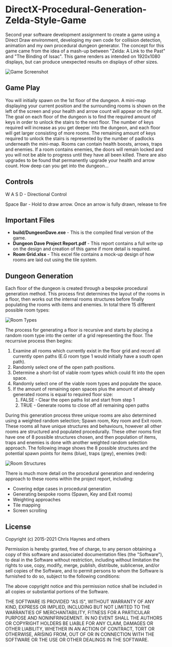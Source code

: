 # DirectX-Procedural-Generation-Zelda-Style-Game
Second year software development assignment to create a game using a Direct Draw environment, developing my own code for collision detection, animation and my own procedural dungeon generator. The concept for this game came from the idea of a mash-up between "Zelda: A Link to the Past" and "The Binding of Issac". This game renders as intended on 1920x1080 displays, but can produce unexpected results on displays of other sizes.

![Game Screenshot](https://github.com/ChristopherHaynes/DirectX-Procedural-Generation-Zelda-Style-Game/blob/master/res/game-screenshot.png?raw=true)

## Game Play
You will initially spawn on the 1st floor of the dungeon. A mini-map displaying your current position and the surrounding rooms is shown on the left of the screen and your health and arrow count will appear on the right. The goal on each floor of the dungeon is to find the required amount of keys in order to unlock the stairs to the next floor. The number of keys required will increase as you get deeper into the dungeon, and each floor will get larger consisting of more rooms. The remaining amount of keys required to unlock the stairs is represented by the number of padlocks underneath the mini-map. Rooms can contain health boosts, arrows, traps and enemies. If a room contains enemies, the doors will remain locked and you will not be able to progress until they have all been killed. There are also upgrades to be found that permanently upgrade your health and arrow count. How deep can you get into the dungeon... 

## Controls
W A S D - Directional Control

Space Bar - Hold to draw arrow. Once an arrow is fully drawn, release to fire

## Important Files
* __build/DungeonDave.exe__ - This is the compiled final version of the game. 
* __Dungeon Dave Project Report.pdf__ - This report contains a full write up on the design and creation of this game if more detail is required.
* __Room Grid.xlsx__ - This excel file contains a mock-up design of how rooms are laid out using the tile system.

## Dungeon Generation
Each floor of the dungeon is created through a bespoke procedural generation method. This process first determines the layout of the rooms in a floor, then works out the internal rooms structures before finally populating the rooms with items and enemies. In total there 15 different possible room types:

![Room Types](https://github.com/ChristopherHaynes/DirectX-Procedural-Generation-Zelda-Style-Game/blob/master/res/room-generation.png?raw=true)

The process for generating a floor is recursive and starts by placing a random room type into the center of a grid representing the floor. The recurrsive process then begins:
1. Examine all rooms which currently exist in the floor grid and record all currently open paths (E.G room type 1 would initially have a south open path).
1. Randomly select one of the open path positions.
1. Determine a short-list of viable room types which could fit into the open space.
1. Randomly select one of the viable room types and populate the space.
1. If the amount of remaining open spaces plus the amount of already generated rooms is equal to required floor size:
    1. FALSE - Clear the open paths list and start from step 1
    1. TRUE - Generate rooms to close off all remaining open paths
    
During this generation process three unique rooms are also determined using a weighted random selection; Spawn room, Key room and Exit room. These rooms all have unique structures and behaviours, however all other rooms are structured and populated procedurally. These other rooms first have one of 8 possible structures chosen, and then population of items, traps and enemies is done with another weighted random selection approach. The following image shows the 8 possible structures and the potential spawn points for items (blue), traps (grey), enemies (red):

![Room Structures](https://github.com/ChristopherHaynes/DirectX-Procedural-Generation-Zelda-Style-Game/blob/master/res/room-structures.png?raw=true)

There is much more detail on the procedural generation and rendering approach to these rooms within the project report, including:
* Covering edge cases in procedural generation
* Generating bespoke rooms (Spawn, Key and Exit rooms)
* Weighting approaches
* Tile mapping
* Screen scrolling

## License
Copyright (c) 2015-2021 Chris Haynes and others

Permission is hereby granted, free of charge, to any person obtaining a copy of this software and associated documentation files (the "Software"), to deal in the Software without restriction, including without limitation the rights to use, copy, modify, merge, publish, distribute, sublicense, and/or sell copies of the Software, and to permit persons to whom the Software is furnished to do so, subject to the following conditions:

The above copyright notice and this permission notice shall be included in all copies or substantial portions of the Software.

THE SOFTWARE IS PROVIDED "AS IS", WITHOUT WARRANTY OF ANY KIND, EXPRESS OR IMPLIED, INCLUDING BUT NOT LIMITED TO THE WARRANTIES OF MERCHANTABILITY, FITNESS FOR A PARTICULAR PURPOSE AND NONINFRINGEMENT. IN NO EVENT SHALL THE AUTHORS OR COPYRIGHT HOLDERS BE LIABLE FOR ANY CLAIM, DAMAGES OR OTHER LIABILITY, WHETHER IN AN ACTION OF CONTRACT, TORT OR OTHERWISE, ARISING FROM, OUT OF OR IN CONNECTION WITH THE SOFTWARE OR THE USE OR OTHER DEALINGS IN THE SOFTWARE.
